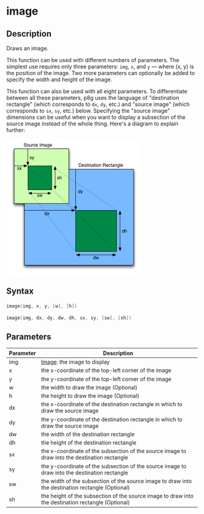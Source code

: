 # image

## Description

Draws an image.

This function can be used with different numbers of parameters. The simplest use requires only three parameters: `img`, `x`, and `y` — where (x, y) is the position of the image. Two more parameters can optionally be added to specify the width and height of the image.

This function can also be used with all eight parameters. To differentiate between all these parameters, p8g uses the language of "destination rectangle" (which corresponds to `dx`, `dy`, etc.) and "source image" (which corresponds to `sx`, `sy`, etc.) below. Specifying the "source image" dimensions can be useful when you want to display a subsection of the source image instead of the whole thing. Here's a diagram to explain further:

![image](/img/drawImage.png)

## Syntax

```c
image(img, x, y, [w], [h])
```

```c
image(img, dx, dy, dw, dh, sx, sy, [sw], [sh])
```

## Parameters

| Parameter | Description                                                                                        |
| --------- | -------------------------------------------------------------------------------------------------- |
| img       | [Image](image_): the image to display                                                                               |
| x         | the x-coordinate of the top-left corner of the image                                               |
| y         | the y-coordinate of the top-left corner of the image                                               |
| w         | the width to draw the image (Optional)                                                             |
| h         | the height to draw the image (Optional)                                                            |
| dx        | the x-coordinate of the destination rectangle in which to draw the source image                    |
| dy        | the y-coordinate of the destination rectangle in which to draw the source image                    |
| dw        | the width of the destination rectangle                                                             |
| dh        | the height of the destination rectangle                                                            |
| sx        | the x-coordinate of the subsection of the source image to draw into the destination rectangle      |
| sy        | the y-coordinate of the subsection of the source image to draw into the destination rectangle      |
| sw        | the width of the subsection of the source image to draw into the destination rectangle (Optional)  |
| sh        | the height of the subsection of the source image to draw into the destination rectangle (Optional) |
